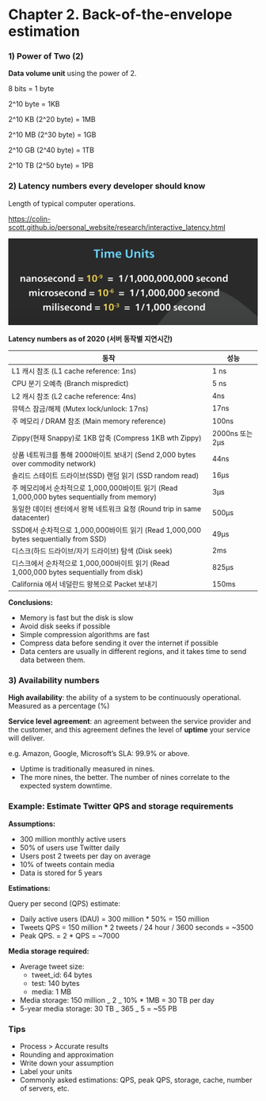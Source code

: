 # Chapter 2. Back-of-the-envelope estimation

### 1) Power of Two (2)

**Data volume unit** using the power of 2.

8 bits = 1 byte

2^10 byte = 1KB

2^10 KB (2^20 byte) = 1MB

2^10 MB (2^30 byte) = 1GB

2^10 GB (2^40 byte) = 1TB

2^10 TB (2^50 byte) = 1PB

### 2) Latency numbers every developer should know

Length of typical computer operations.

https://colin-scott.github.io/personal_website/research/interactive_latency.html

![timeunits](./images/timeunits.png)

**Latency numbers as of 2020 (서버 동작별 지연시간)**

| 동작                                                                                          | 성능            |
| --------------------------------------------------------------------------------------------- | --------------- |
| L1 캐시 참조 (L1 cache reference: 1ns)                                                        | 1 ns            |
| CPU 분기 오예측 (Branch mispredict)                                                           | 5 ns            |
| L2 캐시 참조 (L2 cache reference: 4ns)                                                        | 4ns             |
| 뮤텍스 잠금/해제 (Mutex lock/unlock: 17ns)                                                    | 17ns            |
| 주 메모리 / DRAM 참조 (Main memory reference)                                                 | 100ns           |
| Zippy(현재 Snappy)로 1KB 압축 (Compress 1KB wth Zippy)                                        | 2000ns 또는 2μs |
| 상품 네트워크를 통해 2000바이트 보내기 (Send 2,000 bytes over commodity network)              | 44ns            |
| 솔리드 스테이트 드라이브(SSD) 랜덤 읽기 (SSD random read)                                     | 16μs            |
| 주 메모리에서 순차적으로 1,000,000바이트 읽기 (Read 1,000,000 bytes sequentially from memory) | 3μs             |
| 동일한 데이터 센터에서 왕복 네트워크 요청 (Round trip in same datacenter)                     | 500μs           |
| SSD에서 순차적으로 1,000,000바이트 읽기 (Read 1,000,000 bytes sequentially from SSD)          | 49μs            |
| 디스크(하드 드라이브/자기 드라이브) 탐색 (Disk seek)                                          | 2ms             |
| 디스크에서 순차적으로 1,000,000바이트 읽기 (Read 1,000,000 bytes sequentially from disk)      | 825μs           |
| California 에서 네덜란드 왕복으로 Packet 보내기                                               | 150ms           |

**Conclusions:**

- Memory is fast but the disk is slow
- Avoid disk seeks if possible
- Simple compression algorithms are fast
- Compress data before sending it over the internet if possible
- Data centers are usually in different regions, and it takes time to send data between them.

### 3) Availability numbers

**High availability**: the ability of a system to be continuously operational. Measured as a percentage (%)

**Service level agreement**: an agreement between the service provider and the customer, and this agreement defines the level of **uptime** your service will deliver.

e.g. Amazon, Google, Microsoft’s SLA: 99.9% or above.

- Uptime is traditionally measured in nines.
- The more nines, the better. The number of nines correlate to the expected system downtime.

### Example: Estimate Twitter QPS and storage requirements

**Assumptions:**

- 300 million monthly active users
- 50% of users use Twitter daily
- Users post 2 tweets per day on average
- 10% of tweets contain media
- Data is stored for 5 years

**Estimations:**

Query per second (QPS) estimate:

- Daily active users (DAU) = 300 million \* 50% = 150 million
- Tweets QPS = 150 million \* 2 tweets / 24 hour / 3600 seconds = ~3500
- Peak QPS. = 2 \* QPS = ~7000

**Media storage required:**

- Average tweet size:
  - tweet_id: 64 bytes
  - test: 140 bytes
  - media: 1 MB
- Media storage: 150 million _ 2 _ 10% \* 1MB = 30 TB per day
- 5-year media storage: 30 TB _ 365 _ 5 = ~55 PB

### Tips

- Process > Accurate results
- Rounding and approximation
- Write down your assumption
- Label your units
- Commonly asked estimations: QPS, peak QPS, storage, cache, number of servers, etc.
